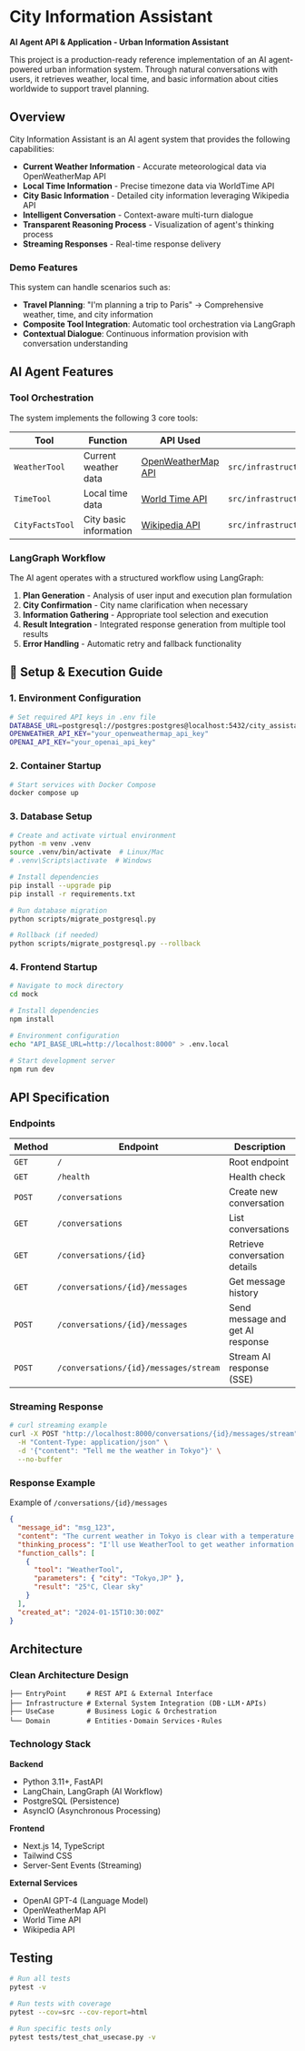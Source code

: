 # City Information Assistant

**AI Agent API & Application - Urban Information Assistant**

This project is a production-ready reference implementation of an AI agent-powered urban information system. Through natural conversations with users, it retrieves weather, local time, and basic information about cities worldwide to support travel planning.

## Overview

City Information Assistant is an AI agent system that provides the following capabilities:

- **Current Weather Information** - Accurate meteorological data via OpenWeatherMap API
- **Local Time Information** - Precise timezone data via WorldTime API
- **City Basic Information** - Detailed city information leveraging Wikipedia API
- **Intelligent Conversation** - Context-aware multi-turn dialogue
- **Transparent Reasoning Process** - Visualization of agent's thinking process
- **Streaming Responses** - Real-time response delivery

### Demo Features

This system can handle scenarios such as:

- **Travel Planning**: "I'm planning a trip to Paris" → Comprehensive weather, time, and city information
- **Composite Tool Integration**: Automatic tool orchestration via LangGraph
- **Contextual Dialogue**: Continuous information provision with conversation understanding

## AI Agent Features

### Tool Orchestration

The system implements the following 3 core tools:

| Tool            | Function               | API Used                                                      | Implementation                                    |
| --------------- | ---------------------- | ------------------------------------------------------------- | ------------------------------------------------- |
| `WeatherTool`   | Current weather data   | [OpenWeatherMap API](https://openweathermap.org/current)      | `src/infrastructure/tool/wheather_tool_impl.py`   |
| `TimeTool`      | Local time data        | [World Time API](http://worldtimeapi.org/)                    | `src/infrastructure/tool/time_tool_impl.py`       |
| `CityFactsTool` | City basic information | [Wikipedia API](https://www.mediawiki.org/wiki/API:Main_page) | `src/infrastructure/tool/city_facts_tool_impl.py` |

### LangGraph Workflow

The AI agent operates with a structured workflow using LangGraph:

1. **Plan Generation** - Analysis of user input and execution plan formulation
2. **City Confirmation** - City name clarification when necessary
3. **Information Gathering** - Appropriate tool selection and execution
4. **Result Integration** - Integrated response generation from multiple tool results
5. **Error Handling** - Automatic retry and fallback functionality

## 🚀 Setup & Execution Guide

### 1. Environment Configuration

```bash
# Set required API keys in .env file
DATABASE_URL=postgresql://postgres:postgres@localhost:5432/city_assistant
OPENWEATHER_API_KEY="your_openweathermap_api_key"
OPENAI_API_KEY="your_openai_api_key"
```

### 2. Container Startup

```bash
# Start services with Docker Compose
docker compose up
```

### 3. Database Setup

```bash
# Create and activate virtual environment
python -m venv .venv
source .venv/bin/activate  # Linux/Mac
# .venv\Scripts\activate  # Windows

# Install dependencies
pip install --upgrade pip
pip install -r requirements.txt

# Run database migration
python scripts/migrate_postgresql.py

# Rollback (if needed)
python scripts/migrate_postgresql.py --rollback
```

### 4. Frontend Startup

```bash
# Navigate to mock directory
cd mock

# Install dependencies
npm install

# Environment configuration
echo "API_BASE_URL=http://localhost:8000" > .env.local

# Start development server
npm run dev
```

## API Specification

### Endpoints

| Method | Endpoint                              | Description                      |
| ------ | ------------------------------------- | -------------------------------- |
| `GET`  | `/`                                   | Root endpoint                    |
| `GET`  | `/health`                             | Health check                     |
| `POST` | `/conversations`                      | Create new conversation          |
| `GET`  | `/conversations`                      | List conversations               |
| `GET`  | `/conversations/{id}`                 | Retrieve conversation details    |
| `GET`  | `/conversations/{id}/messages`        | Get message history              |
| `POST` | `/conversations/{id}/messages`        | Send message and get AI response |
| `POST` | `/conversations/{id}/messages/stream` | Stream AI response (SSE)         |

### Streaming Response

```bash
# curl streaming example
curl -X POST "http://localhost:8000/conversations/{id}/messages/stream" \
  -H "Content-Type: application/json" \
  -d '{"content": "Tell me the weather in Tokyo"}' \
  --no-buffer
```

### Response Example

Example of `/conversations/{id}/messages`

```json
{
  "message_id": "msg_123",
  "content": "The current weather in Tokyo is clear with a temperature of 25°C.",
  "thinking_process": "I'll use WeatherTool to get weather information for Tokyo...",
  "function_calls": [
    {
      "tool": "WeatherTool",
      "parameters": { "city": "Tokyo,JP" },
      "result": "25°C, Clear sky"
    }
  ],
  "created_at": "2024-01-15T10:30:00Z"
}
```

## Architecture

### Clean Architecture Design

```
├── EntryPoint     # REST API & External Interface
├── Infrastructure # External System Integration (DB・LLM・APIs)
├── UseCase        # Business Logic & Orchestration
└── Domain         # Entities・Domain Services・Rules
```

### Technology Stack

**Backend**

- Python 3.11+, FastAPI
- LangChain, LangGraph (AI Workflow)
- PostgreSQL (Persistence)
- AsyncIO (Asynchronous Processing)

**Frontend**

- Next.js 14, TypeScript
- Tailwind CSS
- Server-Sent Events (Streaming)

**External Services**

- OpenAI GPT-4 (Language Model)
- OpenWeatherMap API
- World Time API
- Wikipedia API

## Testing

```bash
# Run all tests
pytest -v

# Run tests with coverage
pytest --cov=src --cov-report=html

# Run specific tests only
pytest tests/test_chat_usecase.py -v
```
